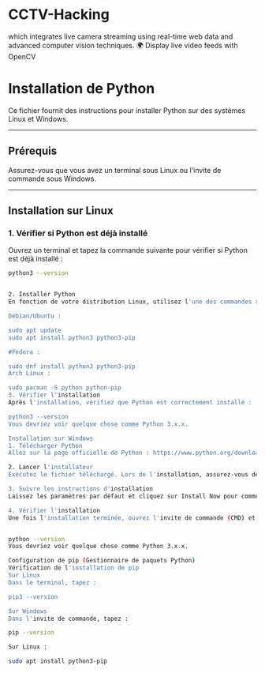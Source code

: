 # CCTV-Hacking
 which integrates live camera streaming using real-time web data and advanced computer vision techniques. 🌍 Display live video feeds with OpenCV

# Installation de Python

Ce fichier fournit des instructions pour installer Python sur des systèmes Linux et Windows.

---

## Prérequis

Assurez-vous que vous avez un terminal sous Linux ou l'invite de commande sous Windows.

---

## Installation sur Linux

### 1. Vérifier si Python est déjà installé

Ouvrez un terminal et tapez la commande suivante pour vérifier si Python est déjà installé :
```bash
python3 --version


2. Installer Python
En fonction de votre distribution Linux, utilisez l'une des commandes suivantes :

Debian/Ubuntu :

sudo apt update
sudo apt install python3 python3-pip

#Fedora :

sudo dnf install python3 python3-pip
Arch Linux :

sudo pacman -S python python-pip
3. Vérifier l'installation
Après l'installation, vérifiez que Python est correctement installé :

python3 --version
Vous devriez voir quelque chose comme Python 3.x.x.

Installation sur Windows
1. Télécharger Python
Allez sur la page officielle de Python : https://www.python.org/downloads/ et téléchargez le programme d'installation pour Windows.

2. Lancer l'installateur
Exécutez le fichier téléchargé. Lors de l'installation, assurez-vous de cocher l'option "Add Python to PATH" pour faciliter l'accès à Python depuis l'invite de commande.

3. Suivre les instructions d'installation
Laissez les paramètres par défaut et cliquez sur Install Now pour commencer l'installation.

4. Vérifier l'installation
Une fois l'installation terminée, ouvrez l'invite de commande (CMD) et tapez :


python --version
Vous devriez voir quelque chose comme Python 3.x.x.

Configuration de pip (Gestionnaire de paquets Python)
Vérification de l'installation de pip
Sur Linux
Dans le terminal, tapez :

pip3 --version

Sur Windows
Dans l'invite de commande, tapez :

pip --version

Sur Linux :

sudo apt install python3-pip 

